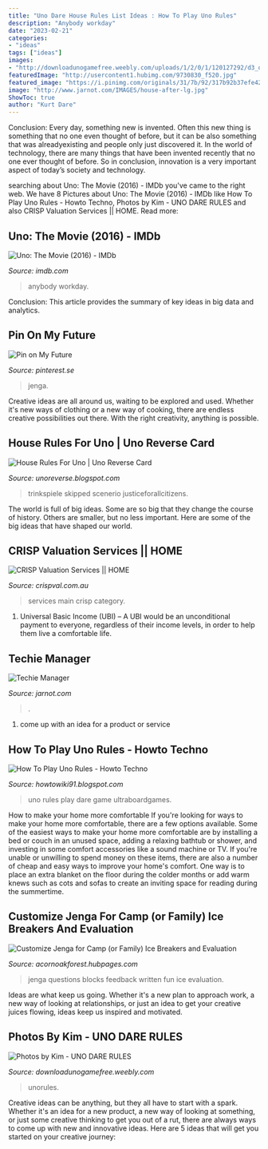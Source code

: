 ```yaml
---
title: "Uno Dare House Rules List Ideas : How To Play Uno Rules"
description: "Anybody workday"
date: "2023-02-21"
categories:
- "ideas"
tags: ["ideas"]
images:
- "http://downloadunogamefree.weebly.com/uploads/1/2/0/1/120127292/d3_orig.jpg"
featuredImage: "http://usercontent1.hubimg.com/9730830_f520.jpg"
featured_image: "https://i.pinimg.com/originals/31/7b/92/317b92b37efe429c02d85a7ac62e9215.jpg"
image: "http://www.jarnot.com/IMAGES/house-after-lg.jpg"
ShowToc: true
author: "Kurt Dare"
---
```



Conclusion:
Every day, something new is invented. Often this new thing is something that no one even thought of before, but it can be also something that was alreadyexisting and people only just discovered it. In the world of technology, there are many things that have been invented recently that no one ever thought of before. So in conclusion, innovation is a very important aspect of today’s society and technology.

	

		
searching about Uno: The Movie (2016) - IMDb you've came to the right web. We have 8 Pictures about Uno: The Movie (2016) - IMDb like How To Play Uno Rules - Howto Techno, Photos by Kim - UNO DARE RULES and also CRISP Valuation Services || HOME. Read more:
		
    
## Uno: The Movie (2016) - IMDb

<img loading=lazy src="https://images-na.ssl-images-amazon.com/images/M/MV5BOWM0ZjQxNTMtZTRmZi00ODJlLWJlMGYtNTQxMDNmNzNmZTM4L2ltYWdlL2ltYWdlXkEyXkFqcGdeQXVyNTU3OTIxMDA@._V1_UY268_CR147,0,182,268_AL_.jpg" onerror="this.onerror=null;this.src='https://tse1.mm.bing.net/th?id=OIP.wtqLb0fksPKiH5VLFxdJkQAAAA&amp;pid=15.1';" alt="Uno: The Movie (2016) - IMDb">

_Source: imdb.com_

>anybody workday. 

	

Conclusion:
This article provides the summary of key ideas in big data and analytics.

    
## Pin On My Future

<img loading=lazy src="https://i.pinimg.com/originals/31/7b/92/317b92b37efe429c02d85a7ac62e9215.jpg" onerror="this.onerror=null;this.src='https://tse3.mm.bing.net/th?id=OIP.ScMu2P-mZk4sOlWfU1F03AHaKw&amp;pid=15.1';" alt="Pin on My Future">

_Source: pinterest.se_

>jenga. 

	

Creative ideas are all around us, waiting to be explored and used. Whether it's new ways of clothing or a new way of cooking, there are endless creative possibilities out there. With the right creativity, anything is possible.

    
## House Rules For Uno | Uno Reverse Card

<img loading=lazy src="https://i.pinimg.com/originals/60/e4/8c/60e48cfa686e0b7f85b8ee973e6e045e.jpg" onerror="this.onerror=null;this.src='https://tse4.mm.bing.net/th?id=OIP.WF3riphzTwtN0Co4K4J4RgHaHa&amp;pid=15.1';" alt="House Rules For Uno | Uno Reverse Card">

_Source: unoreverse.blogspot.com_

>trinkspiele skipped scenerio justiceforallcitizens. 

	

The world is full of big ideas. Some are so big that they change the course of history. Others are smaller, but no less important. Here are some of the big ideas that have shaped our world.

    
## CRISP Valuation Services || HOME

<img loading=lazy src="https://crispval.com.au/wp-content/uploads/2019/05/cropped-logo-1.png" onerror="this.onerror=null;this.src='https://tse4.mm.bing.net/th?id=OIP.pAW70HhROS8GRLrs01ywNQAAAA&amp;pid=15.1';" alt="CRISP Valuation Services || HOME">

_Source: crispval.com.au_

>services main crisp category. 

	

1. Universal Basic Income (UBI) – A UBI would be an unconditional payment to everyone, regardless of their income levels, in order to help them live a comfortable life.

    
## Techie Manager

<img loading=lazy src="http://www.jarnot.com/IMAGES/house-after-lg.jpg" onerror="this.onerror=null;this.src='https://tse1.mm.bing.net/th?id=OIP.F80V87A4rQTqqYBhdtY46AHaFj&amp;pid=15.1';" alt="Techie Manager">

_Source: jarnot.com_

>. 

	

1. come up with an idea for a product or service

    
## How To Play Uno Rules - Howto Techno

<img loading=lazy src="https://www.ultraboardgames.com/uno/gfx/dare5.jpg" onerror="this.onerror=null;this.src='https://tse3.mm.bing.net/th?id=OIP.kSRDxnhgslhQo5EtF9CBZAHaC2&amp;pid=15.1';" alt="How To Play Uno Rules - Howto Techno">

_Source: howtowiki91.blogspot.com_

>uno rules play dare game ultraboardgames. 

	

How to make your home more comfortable
If you're looking for ways to make your home more comfortable, there are a few options available. Some of the easiest ways to make your home more comfortable are by installing a bed or couch in an unused space, adding a relaxing bathtub or shower, and investing in some comfort accessories like a sound machine or TV. If you're unable or unwilling to spend money on these items, there are also a number of cheap and easy ways to improve your home's comfort. One way is to place an extra blanket on the floor during the colder months or add warm knews such as cots and sofas to create an inviting space for reading during the summertime.

    
## Customize Jenga For Camp (or Family) Ice Breakers And Evaluation

<img loading=lazy src="http://usercontent1.hubimg.com/9730830_f520.jpg" onerror="this.onerror=null;this.src='https://tse3.mm.bing.net/th?id=OIP.UOa1dmi6Bvx0ZVWVqO8SOwHaHc&amp;pid=15.1';" alt="Customize Jenga for Camp (or Family) Ice Breakers and Evaluation">

_Source: acornoakforest.hubpages.com_

>jenga questions blocks feedback written fun ice evaluation. 

	

Ideas are what keep us going. Whether it's a new plan to approach work, a new way of looking at relationships, or just an idea to get your creative juices flowing, ideas keep us inspired and motivated.

    
## Photos By Kim - UNO DARE RULES

<img loading=lazy src="http://downloadunogamefree.weebly.com/uploads/1/2/0/1/120127292/d3_orig.jpg" onerror="this.onerror=null;this.src='https://tse3.mm.bing.net/th?id=OIP.KIiYBz6cqHRWiQQdQgQ_xgHaDP&amp;pid=15.1';" alt="Photos by Kim - UNO DARE RULES">

_Source: downloadunogamefree.weebly.com_

>unorules. 

	

Creative ideas can be anything, but they all have to start with a spark. Whether it's an idea for a new product, a new way of looking at something, or just some creative thinking to get you out of a rut, there are always ways to come up with new and innovative ideas. Here are 5 ideas that will get you started on your creative journey: 

